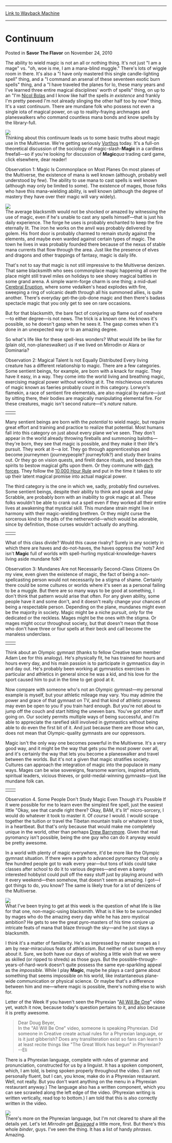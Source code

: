 
---
[Link to Wayback Machine](https://web.archive.org/web/20160625024114/http://magic.wizards.com/en/articles/archive/savor-flavor/continuum-2010-11-23)

[_metadata_:description]:- "The ability to wield magic is not an all or nothing thing. It's not just `I am a mage` vs. `oh, woe is me, I am a mana-blind muggle.` There's lots of wiggle room in there."
[_metadata_:generator]:- "Drupal 7 (http://drupal.org)"
[_metadata_:node]:- "191211"
[_metadata_:path_date]:- "2010-11-23"
[_metadata_:publish_date]:- "2010-11-24"
[_metadata_:source]:- "div-main-content"
[_metadata_:title]:- "Continuum"
[_metadata_:wayback_capture_timestamp]:- "2016-06-25 02:41:14"
[_metadata_:wayback_raw_url]:- "https://web.archive.org/web/20160625024114id_/http://magic.wizards.com/en/articles/archive/savor-flavor/continuum-2010-11-23"
[_metadata_:wayback_url]:- "http://magic.wizards.com/en/articles/archive/savor-flavor/continuum-2010-11-23"
---


Continuum
=========



 Posted in **Savor The Flavor**
 on November 24, 2010 










The ability to wield magic is not an all or nothing thing. It's not just "I am a mage" vs. "oh, woe is me, I am a mana-blind muggle." There's lots of wiggle room in there. It's also a "I have only mastered this single candle-lighting spell" thing, and a "I command an arsenal of these seventeen exotic burn spells" thing, and a "I have traveled the planes for lo, these many years and I've learned three entire magical disciplines' worth of spells" thing, on up to an "I'm [Nicol Bolas](http://gatherer.wizards.com/Pages/Card/Details.aspx?name=Nicol+Bolas) and I know like half the spells *in existence* and frankly I'm pretty peeved I'm not already slinging the other half too by now" thing. It's a vast continuum. There are mundane folk who possess not even a single iota of magical power, on up to reality-fraying archmages and planeswalkers who command countless mana bonds and know spells by the library-full.

[![](http://gatherer.wizards.com/Handlers/Image.ashx?type=card&name=Nicol+Bolas%2C+Planeswalker)](http://gatherer.wizards.com/Pages/Card/Details.aspx?name=Nicol+Bolas%2C+Planeswalker)  
Thinking about this continuum leads us to some basic truths about magic use in the Multiverse. We're getting seriously [Vorthos](http://archive.wizards.com/magic/magazine/article.aspx?x=mtgcom/daily/mc2) today. It's a full-on theoretical discussion of the sociology of magic-slash-**Magic** in a cardless freefall—so if you're looking for discussion of **Magic***qua* trading card game, click elsewhere, dear reader!

Observation 1: Magic Is Commonplace on Most Planes
On most planes of the Multiverse, the existence of mana is well known (although, probably well understood by few). The ability to use mana to cast spells is well known (although may only be limited to some). The existence of mages, those folks who have this mana-wielding ability, is well known (although the degree of mastery they have over their magic will vary widely).

[![](http://gatherer.wizards.com/Handlers/Image.ashx?type=card&name=Veteran+Armorsmith)](http://gatherer.wizards.com/Pages/Card/Details.aspx?name=Veteran+Armorsmith)  
The average blacksmith would not be shocked or amazed by witnessing the use of magic, even if he's unable to cast any spells himself—that is just his daily experience. The forge he uses is probably enchanted to keep the fire eternally lit. The iron he works on the anvil was probably delivered by golem. His front door is probably charmed to remain sturdy against the elements, and maybe even warded against certain types of magic. The town he lives in was probably founded there because of the nexus of stable mana currents that flow through the area. Just like the presence of elves and dragons and other trappings of fantasy, magic is daily life.

That's not to say that magic is not still impressive to the Multiverse denizen. That same blacksmith who sees commonplace magic happening all over the place might still travel miles on holidays to see showy magical battles in some grand arena. A simple warm-forge charm is one thing; a mid-duel [Cerebral Eruption](http://gatherer.wizards.com/Pages/Card/Details.aspx?name=Cerebral+Eruption), where some vedalken's head explodes with fire, sweeping a ring of volcanic death through all his summoned allies, is quite another. There's everyday get-the-job-done magic and then there's badass spectacle magic that you only get to see on rare occasions.

But for that blacksmith, the bare fact of conjuring up flame out of nowhere—to either degree—is not news. The trick is a known one. He knows it's possible, so he doesn't gasp when he sees it. The gasp comes when it's done in an unexpected way or to an amazing degree.

So what's life like for these spell-less wonders? What would life be like for (plain old, non-planeswalker) *us* if we lived on Mirrodin or Alara or Dominaria?

Observation 2: Magical Talent Is not Equally Distributed
Every living creature has a different relationship to magic. There are a few categories. Some sentient beings, for example, are born with a knack for magic. They have it easy, in a way. They come into the world living and breathing magic, exercising magical power without working at it. The mischievous creatures of magic known as faeries probably count in this category. Lorwyn's flamekin, a race of sentient fire elementals, are also magical by nature—just by sitting there, their bodies are magically manipulating elemental fire. For these creatures, magic isn't second nature—it's *nature* nature.



|  |  |
| --- | --- |
|  |  |

Many sentient beings are born with the *potential* to wield magic, but require great effort and training and practice to realize that potential. Most humans fall into this category on just about every plane we've seen. They don't appear in the world already throwing fireballs and summoning baloths—they're born, they see that magic is possible, and they make it their life's pursuit. They work at it—a *lot*. They go through apprenticeships and become journeymen (journeypeople? journeyfolk?) and study their brains out. Or they go on vision quests, and firelit dance rituals, and beseech the spirits to bestow magical gifts upon them. Or they commune with [dark forces](http://archive.wizards.com/magic/magazine/article.aspx?x=mtg/daily/stf/97). They follow the [10,000 Hour Rule](http://en.wikipedia.org/wiki/Outliers_(book)) and put in the time it takes to stir up their latent magical promise into actual magical power.

The third category is the one in which we, sadly, probably find ourselves. Some sentient beings, despite their ability to think and speak and play Scrabble, are probably born with an inability to grok magic at all. These folks wouldn't be able to crank out a spell even if they worked all their entire lives at awakening that mystical skill. This mundane strain might live in harmony with their magic-wielding brethren. Or they might curse the sorcerous kind to the pits of the netherworld—which would be adorable, since by definition, those curses wouldn't actually do anything. 



|  |  |
| --- | --- |
|  |  |

What of this class divide? Would this cause rivalry? Surely in any society in which there are haves and do-not-haves, the haves oppress the 'nots? And isn't **Magic** full of worlds with spell-hurling mystical-knowledge-havers living aside mundane folk?

Observation 3: Mundanes Are not Necessarily Second-Class Citizens
On my view, even given the existence of magic, the fact of being a non-spellcasting person would not necessarily be a stigma of shame. Certainly there could be some cultures or worlds where it's seen as a personal failing to be a muggle. But there are so many ways to be good at something, I don't think that pattern would arise that often. For any given ability, some people have it and some don't, and it doesn't really change your chances of being a respectable person. Depending on the plane, mundanes might even be the majority in society. Magic might be a niche pursuit, only for the dedicated or the reckless. Mages might be the ones with the stigma. Or mages might occur throughout society, but that doesn't mean that those who don't have three or four spells at their beck and call become the manaless underclass. 



|  |  |
| --- | --- |
|  |  |

Think about an Olympic gymnast (thanks to fellow Creative team member Adam Lee for this analogy). He's physically fit, he has trained for hours and hours every day, and his main passion is to participate in gymnastics day in and day out. He's probably been working at gymnastics exercises in particular and athletics in general since he was a kid, and his love for the sport caused him to put in the time to get good at it. 

Now compare with someone who's not an Olympic gymnast—my personal example is myself, but your athletic mileage may vary. You may admire the power and grace of that gymnast on TV, and that kind of athletic prowess may even be open to you if you train hard enough. But you're not about to jump off the couch and start hitting the uneven bars. You've got other stuff going on. Our society permits multiple ways of being successful, and I'm able to appreciate the rarefied skill involved in gymnastics without being able to do even the first bit of it. And just because there are those who can, does not mean that Olympic-quality gymnasts are our oppressors. 

Magic isn't the only way one becomes powerful in the Multiverse. It's a very good way, and it might be the way that gets you the most power over all, and it's certainly the way that lets you become a planeswalker and travel between the worlds. But it's not a given that magic stratifies society. Cultures can approach the integration of magic into the populace in many ways. Mages can be wise sovereigns, fearsome warriors, inspired artists, spiritual leaders, vicious thieves, or gold-medal-winning gymnasts—just like mundane folk can.



|  |  |
| --- | --- |
|  |  |

Observation 4. Some People Don't Study Magic Even Though it's Possible
If it were possible for me to learn even the simplest fire spell, just the easiest little "Okay, see that candle right there? Okay, BAM, it's lit" micro-sorcery, I would do whatever it took to master it. Of *course* I would. I would scrape together the tuition or travel the Tibetan mountain trails or whatever it took, in a heartbeat. But that's only because that would make me completely unique in the world, other than perhaps [Drew Barrymore](http://www.imdb.com/title/tt0087262/). Given that real pyromancy isn't possible, being the one guy who can do it anyway would be pretty awesome.

In a world with plenty of magic everywhere, it'd be more like the Olympic gymnast situation. If there were a path to advanced pyromancy that only a few hundred people got to walk every year—but tons of kids could take classes after school to do it to various degrees—and even a barely interested hobbyist could pull off the easy stuff just by playing around with it every weekend—then somehow, that doesn't seem as amazing. I got—I got things to do, you know? The same is likely true for a lot of denizens of the Multiverse.

[![](http://gatherer.wizards.com/Handlers/Image.ashx?type=card&name=Prodigal+Pyromancer)](http://gatherer.wizards.com/Pages/Card/Details.aspx?name=Prodigal+Pyromancer)  
What I've been trying to get at this week is the question of what life is like for that one, non-magic-using blacksmith. What is it like to be surrounded by mages who do the amazing every day while he has zero mystical ambition? He gets to see the great pyro-masters of his time conjure up intricate feats of mana that blaze through the sky—and he just stays a blacksmith. 

I think it's a matter of familiarity. He's as impressed by master mages as I am by near-miraculous feats of athleticism. But neither of us burn with envy about it. Sure, we both have our days of wishing a little wish that we were as skilled (or ripped to shreds) as those guys. But the possible-through-years-of-hard-work doesn't quite possess the same eye-sparkling appeal as the *impossible*. While I play **Magic**, maybe he plays a card game about something that seems impossible on his world, like instantaneous plane-wide communication or physical science. Or maybe that's a difference between him and me—where magic is possible, there's nothing else to wish for.

Letter of the Week
If you haven't seen the Phyrexian "[All Will Be One](http://www.youtube.com/watch?v=o7ixdHQj3O4)" video yet, watch it now, because today's question pertains to it, and also because it is pretty awesome.


> Dear Doug Beyer,   
>  In the "All Will Be One" video, someone is speaking Phyrexian. Did someone in Creative create actual rules for a Phyrexian language, or is it just gibberish? Does any transliteration exist so fans can learn to at least recite things like "The Great Work has begun" in Phyrexian?   
>  --Eli
> 
> 

There is a Phyrexian language, complete with rules of grammar and pronunciation, constructed for us by a linguist. It has a spoken component, which, I am told, is being spoken properly throughout the video. (I am not personally fluent, but I can, you know, make do in a Phyrexian restaurant. Well, not really. But you don't want anything on the menu in a Phyrexian restaurant anyway.) The language also has a written component, which you can see scrawled along the left edge of the video. (Phyrexian writing is written vertically, read top to bottom.) I am told that this is also correctly written in the video. 

[![](http://gatherer.wizards.com/Handlers/Image.ashx?type=card&name=Geth%2C+Lord+of+the+Vault)](http://gatherer.wizards.com/Pages/Card/Details.aspx?name=Geth%2C+Lord+of+the+Vault)  
There's more on the Phyrexian language, but I'm not cleared to share all the details yet. Let's let *Mirrodin* get [*Besieged*](http://archive.wizards.com/magic/magazine/article.aspx?x=mtg/daily/arcana/507) a little more, first. But there's this whole *binder*, guys. I've seen the thing. It has a list of handy *phrases*. Amazing. 







